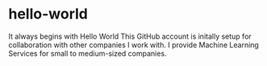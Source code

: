 # hello-world
It always begins with Hello World
This GitHub account is initally setup for collaboration with other companies I work with.
I provide Machine Learning Services for small to medium-sized companies.
